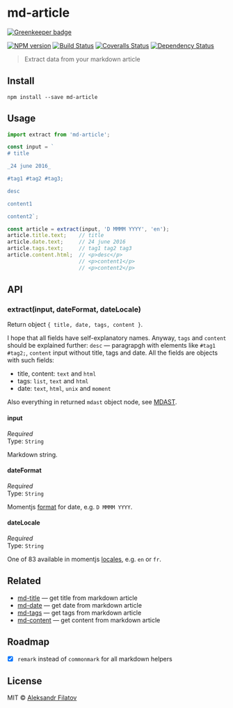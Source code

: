 # md-article

[![Greenkeeper badge](https://badges.greenkeeper.io/greybax/md-article.svg)](https://greenkeeper.io/)

[![NPM version][npm-image]][npm-url]
[![Build Status][travis-image]][travis-url]
[![Coveralls Status][coveralls-image]][coveralls-url]
[![Dependency Status][depstat-image]][depstat-url]

> Extract data from your markdown article

## Install

    npm install --save md-article

## Usage

```js
import extract from 'md-article';

const input = `
# title

_24 june 2016_

#tag1 #tag2 #tag3;

desc

content1

content2`;

const article = extract(input, 'D MMMM YYYY', 'en');
article.title.text;    // title
article.date.text;     // 24 june 2016
article.tags.text;     // tag1 tag2 tag3
article.content.html;  // <p>desc</p>
                       // <p>content1</p>
                       // <p>content2</p>
```

## API

### extract(input, dateFormat, dateLocale)

Return object `{ title, date, tags, content }`.

I hope that all fields have self-explanatory names. 
Anyway, `tags` and `content` should be explained further: `desc` — paragrapgh with elements like ```#tag1 #tag2;```, `content` input without title, tags and date.  All the fields are objects with such fields:

* title, content: `text` and `html`
* tags: `list`, `text` and `html`
* date: `text`, `html`, `unix` and `moment`

Also everything in returned ```mdast``` object node, see [MDAST][mdast].

[mdast]: https://github.com/wooorm/mdast

#### input

*Required*  
Type: `String`

Markdown string.

#### dateFormat

*Required*  
Type: `String`

Momentjs [format][format] for date, e.g. `D MMMM YYYY`.

[format]: http://momentjs.com/docs/#/displaying/format/

#### dateLocale

*Required*  
Type: `String`

One of 83 available in momentjs [locales][i18n], e.g. `en` or `fr`.

[i18n]: http://momentjs.com/docs/#/i18n/

## Related

* [md-title][md-title] — get title from markdown article
* [md-date][md-date] — get date from markdown article
* [md-tags][md-tags] — get tags from markdown article
* [md-content][md-content] — get content from markdown article

## Roadmap

- [x] ```remark``` instead of ```commonmark``` for all markdown helpers

## License

MIT © [Aleksandr Filatov](https://alfilatov.com/)

[npm-url]: https://npmjs.org/package/md-article
[npm-image]: https://img.shields.io/npm/v/md-article.svg?style=flat-square

[travis-url]: https://travis-ci.org/greybax/md-article
[travis-image]: https://img.shields.io/travis/greybax/md-article/master.svg?style=flat-square

[coveralls-url]: https://coveralls.io/r/greybax/md-article
[coveralls-image]: https://img.shields.io/coveralls/greybax/md-article/master.svg?style=flat-square

[depstat-url]: https://david-dm.org/greybax/md-article
[depstat-image]: https://david-dm.org/greybax/md-article.svg?style=flat-square


[md-title]: https://github.com/greybax/md-title
[md-date]: https://github.com/greybax/md-date
[md-tags]: https://github.com/greybax/md-tags
[md-content]: https://github.com/greybax/md-content